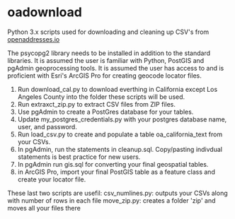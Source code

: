 # oadownload
Python 3.x scripts used for downloading and cleaning up CSV's from <a href="https://openaddresses.io/">openaddresses.io</a>

The psycopg2 library needs to be installed in addition to the standard libraries. It is assumed the user is familiar with Python, PostGIS and pgAdmin geoprocessing tools. It is assumed the user has access to and is proficient with Esri's ArcGIS Pro for creating geocode locator files.

1. Run download_cal.py to download everthing in California except Los Angeles County into the folder these scripts will be used.
2. Run extraxct_zip.py to extract CSV files from ZIP files.
3. Use pgAdmin to create a PostGres database for your tables.
4. Update my_postgres_credentials.py with your postgres database name, user, and password.
5. Run load_csv.py to create and populate a table oa_california_text from your CSVs.
6. In pgAdmin, run the statements in cleanup.sql. Copy/pasting indivdual statements is best practice for new users.
7. In pgAdmin run gis.sql	for converting your final geospatial tables.
8. in ArcGIS Pro, import your final PostGIS table as a feature class and <a heref="https://pro.arcgis.com/en/pro-app/help/data/geocoding/create-a-locator.htm">create your locator file</a>.

These last two scripts are usefil:
csv_numlines.py: outputs your CSVs along with number of rows in each file
move_zip.py: creates a folder 'zip' and moves all your files there

